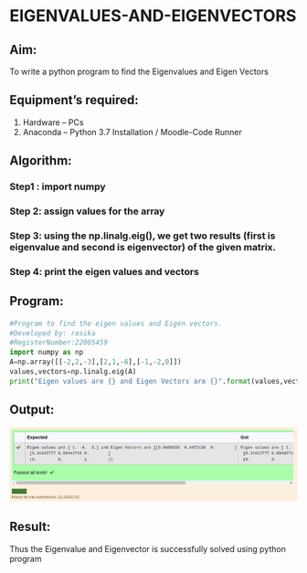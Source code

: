 # EIGENVALUES-AND-EIGENVECTORS
## Aim:
To write a python program to find the Eigenvalues and Eigen Vectors
## Equipment’s required:
1. 	Hardware – PCs
2. 	Anaconda – Python 3.7 Installation / Moodle-Code Runner
## Algorithm:
### Step1 : import numpy
### Step 2: assign values for the array
### Step 3: using the np.linalg.eig(),  we get two results (first is eigenvalue and second is eigenvector) of the given matrix.
### Step 4: print the eigen values and vectors

## Program:
```python
#Program to find the eigen values and Eigen vectors.
#Developed by: rasika
#RegisterNumber:22005459
import numpy as np
A=np.array([[-2,2,-3],[2,1,-6],[-1,-2,0]])
values,vectors=np.linalg.eig(A)
print("Eigen values are {} and Eigen Vectors are {}".format(values,vectors))
```
## Output:
![output](1111.png)
## Result:
Thus the Eigenvalue and Eigenvector is successfully solved using python program
